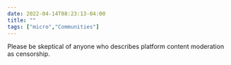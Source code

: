 ```yaml
---
date: 2022-04-14T08:23:13-04:00
title: ""
tags: ["micro","Communities"]
---
```

Please be skeptical of anyone who describes platform content moderation as censorship.
